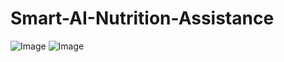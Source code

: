 # Smart-AI-Nutrition-Assistance

![Image](https://github.com/user-attachments/assets/8fe9f18f-8dbe-4e34-b8b5-6434d67603c4)
![Image](https://github.com/user-attachments/assets/e0bf1ae2-b20c-4796-ad08-a1c0fbef60f9)
